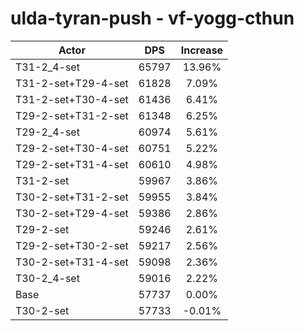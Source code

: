 # ulda-tyran-push - vf-yogg-cthun
| Actor | DPS | Increase |
|---|:---:|:---:|
|T31-2_4-set|65797|13.96%|
|T31-2-set+T29-4-set|61828|7.09%|
|T31-2-set+T30-4-set|61436|6.41%|
|T29-2-set+T31-2-set|61348|6.25%|
|T29-2_4-set|60974|5.61%|
|T29-2-set+T30-4-set|60751|5.22%|
|T29-2-set+T31-4-set|60610|4.98%|
|T31-2-set|59967|3.86%|
|T30-2-set+T31-2-set|59955|3.84%|
|T30-2-set+T29-4-set|59386|2.86%|
|T29-2-set|59246|2.61%|
|T29-2-set+T30-2-set|59217|2.56%|
|T30-2-set+T31-4-set|59098|2.36%|
|T30-2_4-set|59016|2.22%|
|Base|57737|0.00%|
|T30-2-set|57733|-0.01%|
